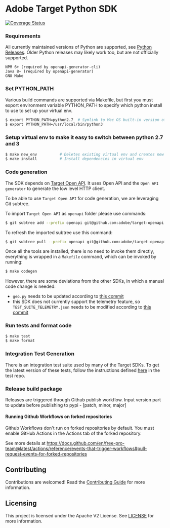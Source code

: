 # Adobe Target Python SDK

[![Coverage Status](https://coveralls.io/repos/github/adobe/target-python-sdk/badge.svg?branch=main)](https://coveralls.io/github/adobe/target-python-sdk?branch=main)

### Requirements
All currently maintained versions of Python are supported, see [Python Releases](https://www.python.org/downloads/).
Older Python releases may likely work too, but are not officially supported.
```
NPM 6+ (required by openapi-generator-cli)
Java 8+ (required by openapi-generator)
GNU Make
```

### Set PYTHON_PATH

Various build commands are supported via Makefile, but first you must export environment variable PYTHON_PATH to specify which python install to use to set up your virtual env.

```bash
$ export PYTHON_PATH=python2.7  # Symlink to Mac OS built-in version of python
$ export PYTHON_PATH=/usr/local/bin/python3
```

### Setup virtual env to make it easy to switch between python 2.7 and 3

```bash
$ make new_env          # Deletes existing virtual env and creates new one based on PYTHON_PATH
$ make install          # Install dependencies in virtual env
```

### Code generation

The SDK depends on [Target Open API](https://github.com/adobe/target-openapi). It uses Open API and the `Open API generator` to generate the low level HTTP client.

To be able to use `Target Open API` for code generation, we are leveraging Git subtree.

To import `Target Open API` as `openapi` folder please use commands:

```bash
$ git subtree add --prefix openapi git@github.com:adobe/target-openapi.git main --squash
```

To refresh the imported subtree use this command:

```bash
$ git subtree pull --prefix openapi git@github.com:adobe/target-openapi.git main --squash
```

Once all the tools are installed, there is no need to invoke them directly, everything is wrapped in a `Makefile` command, which can be invoked by running:

```bash
$ make codegen
```

However, there are some deviations from the other SDKs, in which a manual code change is needed:
- `geo.py` needs to be updated according to [this commit](https://github.com/adobe/target-python-sdk/pull/34/commits/05c7bcaf9d3946e9b5a6eea719b667449e2e09fd#diff-4a8ee26e9272c52959b34df9a7763e21dcaf2d1d231fd2070dab039f63c1676e)
- this SDK does not currently support the telemetry feature, so `TEST_SUITE_TELEMETRY.json` needs to be modified according to [this commit](https://github.com/adobe/target-python-sdk/pull/34/commits/05c7bcaf9d3946e9b5a6eea719b667449e2e09fd#diff-a328ccff9f9446689c70bdc5cb120d462646a3863f62273cf8522e6f71ac0e8e)


### Run tests and format code

```bash
$ make test
$ make format
```

### Integration Test Generation

There is an integration test suite used by many of the Target SDKs. To get the latest version of these tests, follow the instructions defined [here](https://github.com/adobe/target-sdk-testing#updating-to-the-latest-schema) in the test repo.

### Release build package

Releases are triggered through Github publish workflow. Input version part to update before publishing to pypi - [patch, minor, major]

#### Running Github Workflows on forked repositories

Github Workflows don't run on forked repositories by default.
You must enable GitHub Actions in the Actions tab of the forked repository.

See more details at https://docs.github.com/en/free-pro-team@latest/actions/reference/events-that-trigger-workflows#pull-request-events-for-forked-repositories

## Contributing

Contributions are welcomed! Read the [Contributing Guide](CONTRIBUTING.md) for more information.

## Licensing

This project is licensed under the Apache V2 License. See [LICENSE](LICENSE) for more information.
